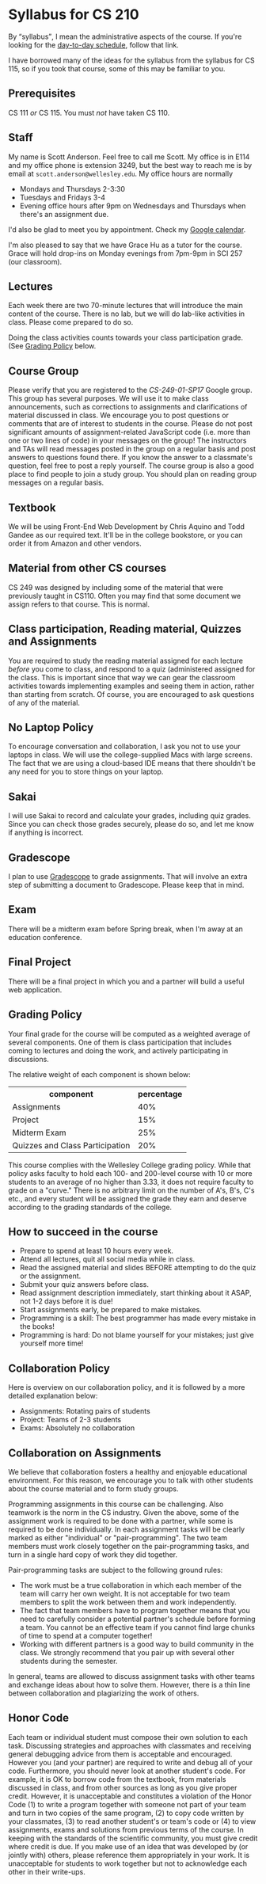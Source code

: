 # Syllabus for CS 210

By <q>syllabus</q>, I mean the administrative aspects of the course. If
you're looking for the [day-to-day schedule](schedule/schedule.html),
follow that link.

I have borrowed many of the ideas for the syllabus from the syllabus for
CS 115, so if you took that course, some of this may be familiar to you.

## Prerequisites

CS 111 *or* CS 115.  You must *not* have taken CS 110.
  
## Staff

My name is Scott Anderson. Feel free to call me Scott. My office is in
E114 and my office phone is extension 3249, but the best way to reach me
is by email at `scott.anderson@wellesley.edu`. My office hours are
normally

* Mondays and Thursdays 2-3:30
* Tuesdays and Fridays 3-4
* Evening office hours after 9pm on Wednesdays and Thursdays when there's
an assignment due.

I'd also be glad to meet you by appointment.  Check my [Google calendar](https://cs.wellesley.edu/~anderson/index.html#calendar).

I'm also pleased to say that we have Grace Hu as a tutor for the
course. Grace will hold drop-ins on Monday evenings from 7pm-9pm in SCI
257 (our classroom).

## Lectures

Each week there are two 70-minute lectures that will introduce the main
content of the course.  There is no lab, but we will do lab-like
activities in class. Please come prepared to do so.

Doing the class activities counts towards your class participation
grade. (See [Grading Policy](#grading-policy) below.

## Course Group

Please verify that you are registered to the <em>CS-249-01-SP17</em>
Google group. This group has several purposes. We will use it to make
class announcements, such as corrections to assignments and clarifications
of material discussed in class. We encourage you to post questions or
comments that are of interest to students in the course. Please do not
post significant amounts of assignment-related JavaScript code (i.e. more
than one or two lines of code) in your messages on the group! The
instructors and TAs will read messages posted in the group on a regular
basis and post answers to questions found there. If you know the answer to
a classmate's question, feel free to post a reply yourself. The course
group is also a good place to find people to join a study group. You
should plan on reading group messages on a regular basis.

## Textbook

We will be using Front-End Web Development by Chris Aquino and Todd Gandee
as our required text.  It'll be in the college bookstore, or you can order
it from Amazon and other vendors.

## Material from other CS courses

CS 249 was designed by including some of the material that were previously
taught in CS110. Often you may find that some document we assign refers to
that course. This is normal.

## Class participation, Reading material, Quizzes and Assignments

You are required to study the reading material assigned for each lecture
<em>before</em> you come to class, and respond to a quiz (administered
assigned for the class. This is important since that way we can gear the
classroom activities towards implementing examples and seeing them in
action, rather than starting from scratch. Of course, you are encouraged
to ask questions of any of the material.

## No Laptop Policy

To encourage conversation and collaboration, I ask you not to use your
laptops in class. We will use the college-supplied Macs with large
screens.  The fact that we are using a cloud-based IDE means that there
shouldn't be any need for you to store things on your laptop.

## Sakai

I will use Sakai to record and calculate your grades, including quiz
grades. Since you can check those grades securely, please do so, and let
me know if anything is incorrect.

## Gradescope

I plan to use [Gradescope](https://www.gradescope.com/) to grade
assignments. That will involve an extra step of submitting a document to
Gradescope. Please keep that in mind.

## Exam

There will be a midterm exam before Spring break, when I'm away at an
education conference.

## Final Project

There will be a final project in which you and a partner will build a
useful web application.

## Grading Policy

Your final grade for the course will be computed as a weighted average of
several components. One of them is class participation that includes
coming to lectures and doing the work, and actively participating in
discussions.

The relative weight of each component is shown below:

<table>
<tr><th>component</th><th>percentage</th></tr>
<tr><td>Assignments</td><td>40%</td></tr>
<tr><td>Project</td><td>15%</td></tr>
<tr><td>Midterm Exam</td><td>25%</td></tr>
<tr><td>Quizzes and Class Participation</td><td>20%</td></tr>
</table>

This course complies with the Wellesley College grading policy. While
that policy asks faculty to hold each 100- and 200-level course with
10 or more students to an average of no higher than 3.33, it does not
require faculty to grade on a "curve." There is no arbitrary limit on
the number of A's, B's, C's etc., and every student will be assigned
the grade they earn and deserve according to the grading standards of
the college.

## How to succeed in the course

* Prepare to spend at least 10 hours every week.
* Attend all lectures, quit all social media while in class.
* Read the assigned material and slides BEFORE attempting to do the quiz or the assignment.
* Submit your quiz answers before class.
* Read assignment description immediately, start thinking about it ASAP, not 1-2 days before it is due!
* Start assignments early, be prepared to make mistakes.
* Programming is a skill: The best programmer has made every mistake in the books!
* Programming is hard: Do not blame yourself for your mistakes; just give yourself more time!

## Collaboration Policy

Here is overview on our collaboration policy, and it is followed by a more detailed explanation below:

* Assignments: Rotating pairs of students
* Project: Teams of 2-3 students
* Exams: Absolutely no collaboration

## Collaboration on Assignments

We believe that collaboration fosters a healthy and enjoyable educational
environment. For this reason, we encourage you to talk with other students
about the course material and to form study groups.

Programming assignments in this course can be challenging. Also teamwork
is the norm in the CS industry. Given the above, some of the assignment
work is required to be done with a partner, while some is required to be
done individually. In each assignment tasks will be clearly marked as
either "individual" or "pair-programming". The two team members must work
closely together on the pair-programming tasks, and turn in a single hard
copy of work they did together.

Pair-programming tasks are subject to the following ground rules:

* The work must be a true collaboration in which each member of the team will carry her own weight. It is not acceptable for two team members to split the work between them and work independently.
* The fact that team members have to program together means that you need to carefully consider a potential partner's schedule before forming a team. You cannot be an effective team if you cannot find large chunks of time to spend at a computer together!
* Working with different partners is a good way to build community in the class. We strongly recommend that you pair up with several other students during the semester.

In general, teams are allowed to discuss assignment tasks with other
teams and exchange ideas about how to solve them. However, there is a
thin line between collaboration and plagiarizing the work of
others. 

## Honor Code

Each team or individual student must compose their own solution to each
task. Discussing strategies and approaches with classmates and receiving
general debugging advice from them is acceptable and encouraged. However
you (and your partner) are required to write and debug all of your
code. Furthermore, you should never look at another student's code.  For
example, it is OK to borrow code from the textbook, from materials
discussed in class, and from other sources as long as you give proper
credit. However, it is unacceptable and constitutes a violation of the
Honor Code (1) to write a program together with someone not part of your
team and turn in two copies of the same program, (2) to copy code written
by your classmates, (3) to read another student's or team's code or (4) to
view assignments, exams and solutions from previous terms of the course.
In keeping with the standards of the scientific community, you must give
credit where credit is due. If you make use of an idea that was developed
by (or jointly with) others, please reference them appropriately in your
work. It is unacceptable for students to work together but not to
acknowledge each other in their write-ups.  
